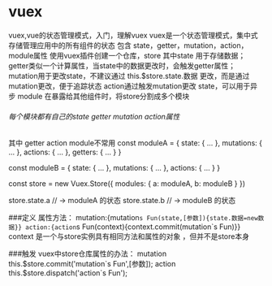 # vuex
vuex,vue的状态管理模式，入门，理解vuex
vuex是一个状态管理模式，集中式存储管理应用中的所有组件的状态
包含 state，getter，mutation，action，module属性
使用vuex插件创建一个仓库，store
其中state 用于存储数据；getter类似一个计算属性，当state中的数据更改时，会触发getter属性；
mutation用于更改state，不建议通过 this.$store.state.数据 更改，而是通过mutation更改，便于追踪状态
action通过触发mutation更改 state，可以用于异步
module 在暴露给其他组件时，将store分割成多个模块
###### 每个模块都有自己的state getter mutation action属性
其中 getter action module不常用
const moduleA = {
 state: { ... },
  mutations: { ... },
  actions: { ... },
 getters: { ... }
}

const moduleB = {
  state: { ... },
  mutations: { ... },
  actions: { ... }
}

const store = new Vuex.Store({
  modules: {
    a: moduleA,
    b: moduleB
  }
})

store.state.a // -> moduleA 的状态
store.state.b // -> moduleB 的状态

###定义 属性方法：
mutation:{mutation`s Fun(state,[参数]){state.数据=new数据}}
action:{action`s Fun(context){context.commit(mutation`s Fun)}}
context 是一个与store实例具有相同方法和属性的对象 ，但并不是store本身


###触发 vuex中store仓库属性的办法：
mutation this.$store.commit('mutation`s Fun',[参数]);
action this.$store.dispatch('action`s Fun');
